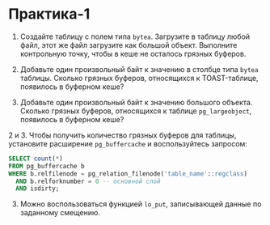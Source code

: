 # Практика-1

1. Создайте таблицу с полем типа `bytea`. Загрузите в таблицу любой файл, этот же файл загрузите как большой объект. Выполните контрольную точку, чтобы в кеше не осталось грязных буферов.

2. Добавьте один произвольный байт к значению в столбце типа `bytea` таблицы. Сколько грязных буферов, относящихся к TOAST-таблице, появилось в буферном кеше?

3. Добавьте один произвольный байт к значению большого объекта. Сколько грязных буферов, относящихся к таблице `pg_largeobject`, появилось в буферном кеше?

2 и 3. Чтобы получить количество грязных буферов для таблицы, установите расширение `pg_buffercache` и воспользуйтесь запросом:

```sql
SELECT count(*)
FROM pg_buffercache b
WHERE b.relfilenode = pg_relation_filenode('table_name'::regclass)
  AND b.relforknumber = 0 -- основной слой
  AND isdirty;
````

3. Можно воспользоваться функцией `lo_put`, записывающей данные по заданному смещению.

